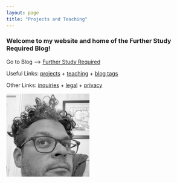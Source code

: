 ```yaml
---
layout: page
title: "Projects and Teaching"
---
```



<h3> Welcome to my website and home of the Further Study Required Blog!</h3>

Go to Blog --> <a href="https://dmartinezphd.github.io/blog">Further Study Required</a>

Useful Links: <a href="https://dmartinezphd.github.io/projects">projects</a> + <a href="https://dmartinezphd.github.io/teaching">teaching</a> + <a href="https://dmartinezphd.github.io/tags">blog tags</a>

Other Links: <a href="https://dmartinezphd.github.io/business">inquiries</a> + <a href="https://dmartinezphd.github.io/legal">legal</a> + <a href="https://dmartinezphd.github.io/privacy">privacy</a>

<img src="assets/images/profile.jpg" alt="My Image" width="220" align="left" style="margin: 0px 10px 0px 0px;" /> 
